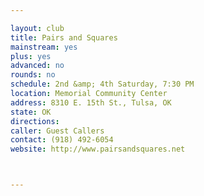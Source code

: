 ```yaml
---

layout: club
title: Pairs and Squares
mainstream: yes
plus: yes
advanced: no
rounds: no
schedule: 2nd &amp; 4th Saturday, 7:30 PM
location: Memorial Community Center
address: 8310 E. 15th St., Tulsa, OK
state: OK
directions: 
caller: Guest Callers
contact: (918) 492-6054
website: http://www.pairsandsquares.net



---
```



